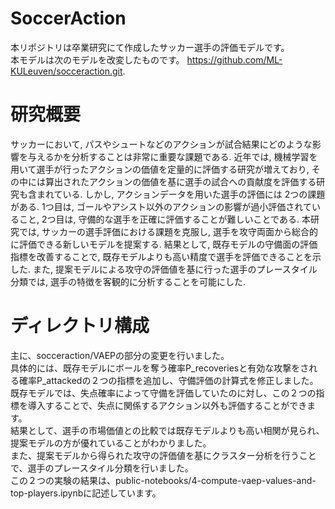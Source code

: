 # SoccerAction

本リポジトリは卒業研究にて作成したサッカー選手の評価モデルです。  
本モデルは次のモデルを改変したものです。 https://github.com/ML-KULeuven/socceraction.git.

# 研究概要
サッカーにおいて, パスやシュートなどのアクションが試合結果にどのような影響を与えるかを分析することは非常に重要な課題である. 近年では, 機械学習を用いて選手が行ったアクションの価値を定量的に評価する研究が増えており, その中には算出されたアクションの価値を基に選手の試合への貢献度を評価する研究も含まれている. しかし, アクションデータを用いた選手の評価には 2つの課題がある. 1つ目は, ゴールやアシスト以外のアクションの影響が過小評価されていること, 2つ目は, 守備的な選手を正確に評価することが難しいことである. 本研究では, サッカーの選手評価における課題を克服し, 選手を攻守両面から総合的に評価できる新しいモデルを提案する. 結果として, 既存モデルの守備面の評価指標を改善することで, 既存モデルよりも高い精度で選手を評価できることを示した. また, 提案モデルによる攻守の評価値を基に行った選手のプレースタイル分類では, 選手の特徴を客観的に分析することを可能にした.

# ディレクトリ構成
主に、socceraction/VAEPの部分の変更を行いました。  
具体的には、既存モデルにボールを奪う確率P_recoveriesと有効な攻撃をされる確率P_attackedの２つの指標を追加し、守備評価の計算式を修正しました。  
既存モデルでは、失点確率によって守備を評価していたのに対し、この２つの指標を導入することで、失点に関係するアクション以外も評価することができます。  
結果として、選手の市場価値との比較では既存モデルよりも高い相関が見られ、提案モデルの方が優れていることがわかりました。  
また、提案モデルから得られた攻守の評価値を基にクラスター分析を行うことで、選手のプレースタイル分類を行いました。  
この２つの実験の結果は、public-notebooks/4-compute-vaep-values-and-top-players.ipynbに記述しています。
